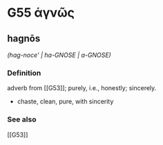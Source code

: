 # G55 ἁγνῶς

## hagnōs

_(hag-noce' | ha-GNOSE | a-GNOSE)_

### Definition

adverb from [[G53]]; purely, i.e., honestly; sincerely.

- chaste, clean, pure, with sincerity

### See also

[[G53]]

